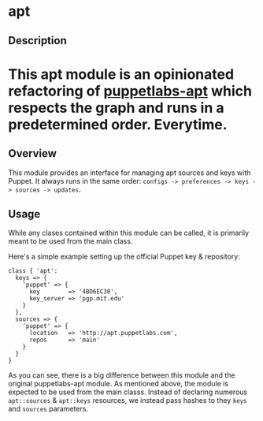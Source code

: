 apt
===

## Description

This apt module is an opinionated refactoring of [puppetlabs-apt](https://github.com/virb/puppetlabs-apt) which
respects the graph and runs in a predetermined order. Everytime.
===

## Overview
This module provides an interface for managing apt sources and keys with Puppet. It always runs in the same order:
`configs -> preferences -> keys -> sources -> updates`.

## Usage
While any clases contained within this module can be called, it is primarily meant to be used from the main class.

Here's a simple example setting up the official Puppet key & repository:

```
class { 'apt':
  keys => {
    'puppet' => {
      key        => '4BD6EC30',
      key_server => 'pgp.mit.edu'
    }
  },
  sources => {
    'puppet' => {
      location   => 'http://apt.puppetlabs.com',
      repos      => 'main'
    }
  }
}
```

As you can see, there is a big difference between this module and the original puppetlabs-apt module. As mentioned above,
the module is expected to be used from the main classs. Instead of declaring numerous `apt::sources` & `apt::keys` resources,
we instead pass hashes to they `keys` and `sources` parameters.
